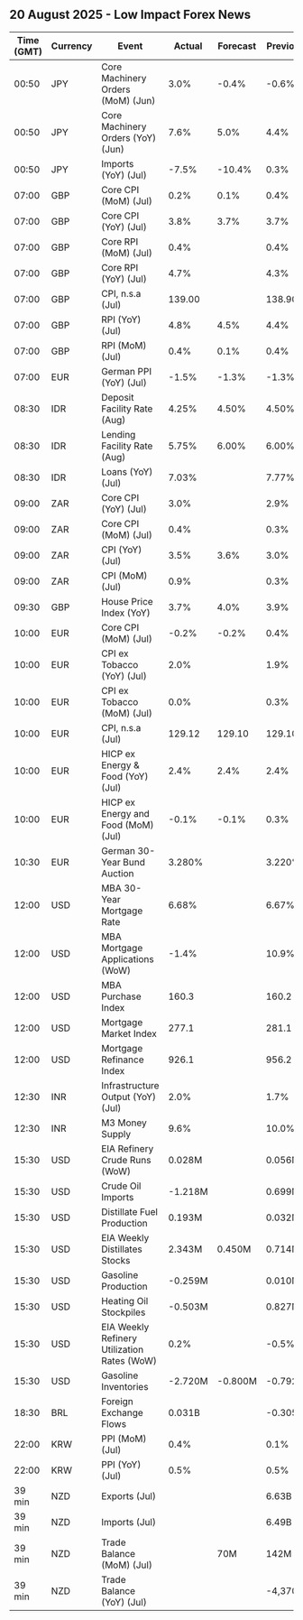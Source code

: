 ## 20 August 2025 - Low Impact Forex News

| Time (GMT) | Currency | Event | Actual | Forecast | Previous |
|------|----------|-------|--------|----------|----------|
| 00:50 | JPY | Core Machinery Orders (MoM) (Jun) | 3.0% | -0.4% | -0.6% |
| 00:50 | JPY | Core Machinery Orders (YoY) (Jun) | 7.6% | 5.0% | 4.4% |
| 00:50 | JPY | Imports (YoY) (Jul) | -7.5% | -10.4% | 0.3% |
| 07:00 | GBP | Core CPI (MoM) (Jul) | 0.2% | 0.1% | 0.4% |
| 07:00 | GBP | Core CPI (YoY) (Jul) | 3.8% | 3.7% | 3.7% |
| 07:00 | GBP | Core RPI (MoM) (Jul) | 0.4% |  | 0.4% |
| 07:00 | GBP | Core RPI (YoY) (Jul) | 4.7% |  | 4.3% |
| 07:00 | GBP | CPI, n.s.a (Jul) | 139.00 |  | 138.90 |
| 07:00 | GBP | RPI (YoY) (Jul) | 4.8% | 4.5% | 4.4% |
| 07:00 | GBP | RPI (MoM) (Jul) | 0.4% | 0.1% | 0.4% |
| 07:00 | EUR | German PPI (YoY) (Jul) | -1.5% | -1.3% | -1.3% |
| 08:30 | IDR | Deposit Facility Rate (Aug) | 4.25% | 4.50% | 4.50% |
| 08:30 | IDR | Lending Facility Rate (Aug) | 5.75% | 6.00% | 6.00% |
| 08:30 | IDR | Loans (YoY) (Jul) | 7.03% |  | 7.77% |
| 09:00 | ZAR | Core CPI (YoY) (Jul) | 3.0% |  | 2.9% |
| 09:00 | ZAR | Core CPI (MoM) (Jul) | 0.4% |  | 0.3% |
| 09:00 | ZAR | CPI (YoY) (Jul) | 3.5% | 3.6% | 3.0% |
| 09:00 | ZAR | CPI (MoM) (Jul) | 0.9% |  | 0.3% |
| 09:30 | GBP | House Price Index (YoY) | 3.7% | 4.0% | 3.9% |
| 10:00 | EUR | Core CPI (MoM) (Jul) | -0.2% | -0.2% | 0.4% |
| 10:00 | EUR | CPI ex Tobacco (YoY) (Jul) | 2.0% |  | 1.9% |
| 10:00 | EUR | CPI ex Tobacco (MoM) (Jul) | 0.0% |  | 0.3% |
| 10:00 | EUR | CPI, n.s.a (Jul) | 129.12 | 129.10 | 129.10 |
| 10:00 | EUR | HICP ex Energy & Food (YoY) (Jul) | 2.4% | 2.4% | 2.4% |
| 10:00 | EUR | HICP ex Energy and Food (MoM) (Jul) | -0.1% | -0.1% | 0.3% |
| 10:30 | EUR | German 30-Year Bund Auction | 3.280% |  | 3.220% |
| 12:00 | USD | MBA 30-Year Mortgage Rate | 6.68% |  | 6.67% |
| 12:00 | USD | MBA Mortgage Applications (WoW) | -1.4% |  | 10.9% |
| 12:00 | USD | MBA Purchase Index | 160.3 |  | 160.2 |
| 12:00 | USD | Mortgage Market Index | 277.1 |  | 281.1 |
| 12:00 | USD | Mortgage Refinance Index | 926.1 |  | 956.2 |
| 12:30 | INR | Infrastructure Output (YoY) (Jul) | 2.0% |  | 1.7% |
| 12:30 | INR | M3 Money Supply | 9.6% |  | 10.0% |
| 15:30 | USD | EIA Refinery Crude Runs (WoW) | 0.028M |  | 0.056M |
| 15:30 | USD | Crude Oil Imports | -1.218M |  | 0.699M |
| 15:30 | USD | Distillate Fuel Production | 0.193M |  | 0.032M |
| 15:30 | USD | EIA Weekly Distillates Stocks | 2.343M | 0.450M | 0.714M |
| 15:30 | USD | Gasoline Production | -0.259M |  | 0.010M |
| 15:30 | USD | Heating Oil Stockpiles | -0.503M |  | 0.827M |
| 15:30 | USD | EIA Weekly Refinery Utilization Rates (WoW) | 0.2% |  | -0.5% |
| 15:30 | USD | Gasoline Inventories | -2.720M | -0.800M | -0.792M |
| 18:30 | BRL | Foreign Exchange Flows | 0.031B |  | -0.305B |
| 22:00 | KRW | PPI (MoM) (Jul) | 0.4% |  | 0.1% |
| 22:00 | KRW | PPI (YoY) (Jul) | 0.5% |  | 0.5% |
| 39 min | NZD | Exports (Jul) |  |  | 6.63B |
| 39 min | NZD | Imports (Jul) |  |  | 6.49B |
| 39 min | NZD | Trade Balance (MoM) (Jul) |  | 70M | 142M |
| 39 min | NZD | Trade Balance (YoY) (Jul) |  |  | -4,370M |
